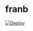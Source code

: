 # franb

[![Deploy](https://www.herokucdn.com/deploy/button.png)](https://dashboard.heroku.com/new?template=https://github.com/RO30SN/franb)
